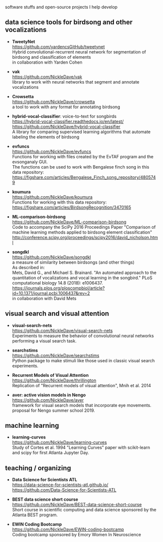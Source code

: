 software stuffs and open-source projects I help develop

## data science tools for birdsong and other vocalizations

- **TweetyNet**  
<https://github.com/yardencsGitHub/tweetynet>  
Hybrid convolutional-recurrent neural network for segmentation of birdsong 
and classification of elements  
in collaboration with Yarden Cohen  

- **vak**  
<https://github.com/NickleDave/vak>  
library to work with neural networks that segment and annotate vocalizations  

- **Crowsetta**  
<https://github.com/NickleDave/crowsetta>  
a tool to work with any format for annotating birdsong

- **hybrid-vocal-classifier**: voice-to-text for songbirds  
<https://hybrid-vocal-classifier.readthedocs.io/en/latest/>  
<https://github.com/NickleDave/hybrid-vocal-classifier>  
A library for comparing supervised learning algorithms that automate labeling 
the elements of birdsong

- **evfuncs**  
<https://github.com/NickleDave/evfuncs>  
Functions for working with files created by the EvTAF program and the evsonganaly GUI.  
The functions can be used to work with Bengalese finch song in this data repository:  
https://figshare.com/articles/Bengalese_Finch_song_repository/4805749  

- **koumura**  
<https://github.com/NickleDave/koumura>  
Functions for working with this data repository:  
<https://figshare.com/articles/BirdsongRecognition/3470165>

- **ML-comparison-birdsong**  
https://github.com/NickleDave/ML-comparison-birdsong  
Code to accompany the SciPy 2016 Proceedings Paper "Comparison of machine 
learning methods applied to birdsong element classification"  
<http://conference.scipy.org/proceedings/scipy2016/david_nicholson.html>  

- **songdkl**  
https://github.com/NickleDave/songdkl  
a measure of similarity between birdsongs (and other things)  
As described in:  
Mets, David G., and Michael S. Brainard.
"An automated approach to the quantitation of vocalizations and vocal learning in the songbird."
PLoS computational biology 14.8 (2018): e1006437.  
<https://journals.plos.org/ploscompbiol/article?id=10.1371/journal.pcbi.1006437&rev=2>  
in collaboration with David Mets  

## visual search and visual attention

- **visual-search-nets**  
<https://github.com/NickleDave/visual-search-nets>  
Experiments to measure the behavior of convolutional neural networks performing a visual search task.

- **searchstims**  
<https://github.com/NickleDave/searchstims>  
Python package to make stimuli like those used in classic visual search experiments.  

- **Recurrent Models of Visual Attention**  
<https://github.com/NickleDave/thrillington>  
Replication of "Recurrent models of visual attention", Mnih et al. 2014

- **aver: active vision models in Nengo**  
<https://github.com/NickleDave/aver>  
framework for visual search models that incorporate eye movements.  
proposal for Nengo summer school 2019.

## machine learning

- **learning-curves**  
<https://github.com/NickleDave/learning-curves>  
Study of Cortes et al. 1994 "Learning Curves" paper with scikit-learn and scipy 
for first Atlanta Jupyter Day.

## teaching / organizing
- **Data Science for Scientists ATL**  
https://data-science-for-scientists-atl.github.io/  
<https://github.com/Data-Science-for-Scientists-ATL>  

- **BEST data science short course**  
<https://github.com/NickleDave/BEST-data-science-short-course>  
Short course in scientific computing and data science sponsored by the Atlanta BEST program.

- **EWIN Coding Bootcamp**  
<https://github.com/NickleDave/EWIN-coding-bootcamp>  
Coding bootcamp sponsored by Emory Women In Neuroscience
